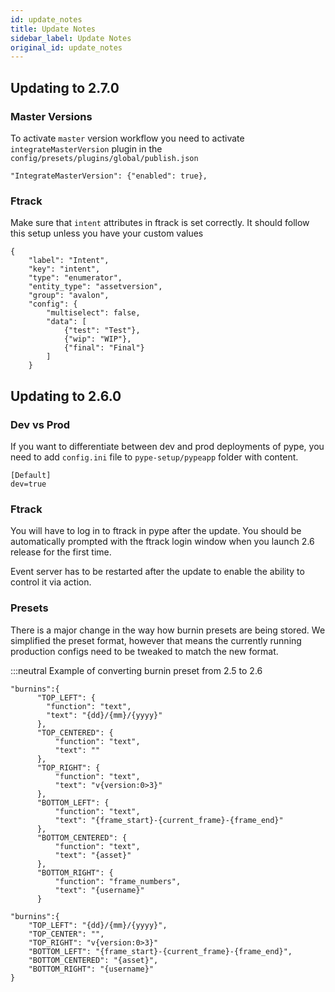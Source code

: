 ```yaml
---
id: update_notes
title: Update Notes
sidebar_label: Update Notes
original_id: update_notes
---
```


<a name="update_to_2.7.0"></a>
## Updating to 2.7.0 ##

### Master Versions
To activate `master` version workflow you need to activate `integrateMasterVersion` plugin in the `config/presets/plugins/global/publish.json`

```
"IntegrateMasterVersion": {"enabled": true},
```

### Ftrack

Make sure that `intent` attributes in ftrack is set correctly. It should follow this setup unless you have your custom values
```
{
    "label": "Intent",
    "key": "intent",
    "type": "enumerator",
    "entity_type": "assetversion",
    "group": "avalon",
    "config": {
        "multiselect": false,
        "data": [
            {"test": "Test"},
            {"wip": "WIP"},
            {"final": "Final"}
        ]
    }
```


<a name="update_to_2.6.0"></a>
## Updating to 2.6.0 ##

### Dev vs Prod

If you want to differentiate between dev and prod deployments of pype, you need to add `config.ini` file to `pype-setup/pypeapp` folder with content.

```
[Default]
dev=true
```

### Ftrack

You will have to log in to ftrack in pype after the update. You should be automatically prompted with the ftrack login window when you launch 2.6 release for the first time.

Event server has to be restarted after the update to enable the ability to control it via action.


### Presets

There is a major change in the way how burnin presets are being stored. We simplified the preset format, however that means the currently running production configs need to be tweaked to match the new format.

:::neutral Example of converting burnin preset from 2.5 to 2.6
<!--DOCUSAURUS_CODE_TABS-->

<!--2.5 burnin preset-->

```
"burnins":{
      "TOP_LEFT": {
        "function": "text",
        "text": "{dd}/{mm}/{yyyy}"
      },
      "TOP_CENTERED": {
          "function": "text",
          "text": ""
      },
      "TOP_RIGHT": {
          "function": "text",
          "text": "v{version:0>3}"
      },
      "BOTTOM_LEFT": {
          "function": "text",
          "text": "{frame_start}-{current_frame}-{frame_end}"
      },
      "BOTTOM_CENTERED": {
          "function": "text",
          "text": "{asset}"
      },
      "BOTTOM_RIGHT": {
          "function": "frame_numbers",
          "text": "{username}"
      }
```

<!--2.6 burnin preset-->
```
"burnins":{
    "TOP_LEFT": "{dd}/{mm}/{yyyy}",
    "TOP_CENTER": "",
    "TOP_RIGHT": "v{version:0>3}"
    "BOTTOM_LEFT": "{frame_start}-{current_frame}-{frame_end}",
    "BOTTOM_CENTERED": "{asset}",
    "BOTTOM_RIGHT": "{username}"
}
```

<!--END_DOCUSAURUS_CODE_TABS-->

